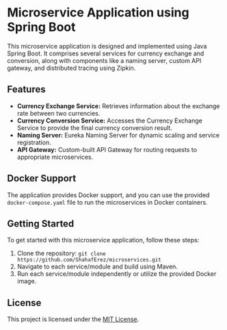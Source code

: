 # Microservice Application using Spring Boot

This microservice application is designed and implemented using Java Spring Boot. It comprises several services for currency exchange and conversion, along with components like a naming server, custom API gateway, and distributed tracing using Zipkin.

## Features
- **Currency Exchange Service:** Retrieves information about the exchange rate between two currencies.
- **Currency Conversion Service:** Accesses the Currency Exchange Service to provide the final currency conversion result.
- **Naming Server:** Eureka Naming Server for dynamic scaling and service registration.
- **API Gateway:** Custom-built API Gateway for routing requests to appropriate microservices.


## Docker Support

The application provides Docker support, and you can use the provided `docker-compose.yaml` file to run the microservices in Docker containers.

## Getting Started

To get started with this microservice application, follow these steps:

1. Clone the repository: `git clone https://github.com/ShahafErez/microservices.git`
2. Navigate to each service/module and build using Maven.
3. Run each service/module independently or utilize the provided Docker image.


## License

This project is licensed under the [MIT License](LICENSE.md).
